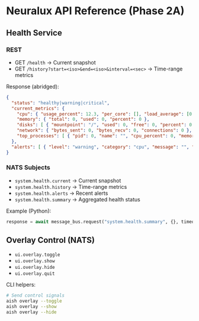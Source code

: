 # Neuralux API Reference (Phase 2A)

## Health Service

### REST

- GET `/health` → Current snapshot
- GET `/history?start=<iso>&end=<iso>&interval=<sec>` → Time-range metrics

Response (abridged):

```json
{
  "status": "healthy|warning|critical",
  "current_metrics": {
    "cpu": { "usage_percent": 12.3, "per_core": [], "load_average": [0.12, 0.20, 0.25] },
    "memory": { "total": 0, "used": 0, "percent": 0 },
    "disks": [ { "mountpoint": "/", "used": 0, "free": 0, "percent": 0 } ],
    "network": { "bytes_sent": 0, "bytes_recv": 0, "connections": 0 },
    "top_processes": [ { "pid": 0, "name": "", "cpu_percent": 0, "memory_percent": 0 } ]
  },
  "alerts": [ { "level": "warning", "category": "cpu", "message": "", "value": 0, "threshold": 0 } ]
}
```

### NATS Subjects

- `system.health.current` → Current snapshot
- `system.health.history` → Time-range metrics
- `system.health.alerts` → Recent alerts
- `system.health.summary` → Aggregated health status

Example (Python):

```python
response = await message_bus.request("system.health.summary", {}, timeout=5.0)
```

## Overlay Control (NATS)

- `ui.overlay.toggle`
- `ui.overlay.show`
- `ui.overlay.hide`
- `ui.overlay.quit`

CLI helpers:

```bash
# Send control signals
aish overlay --toggle
aish overlay --show
aish overlay --hide
```

